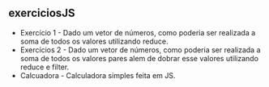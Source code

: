 ## exerciciosJS

* Exercício 1 - Dado um vetor de números, como poderia ser realizada a soma de todos os valores 
utilizando reduce.
* Exercícios 2 - Dado um vetor de números, como poderia ser realizada a soma de todos os valores pares alem de dobrar 
esse valores utilizando reduce e filter.
* Calcuadora -  Calculadora simples feita em JS.
